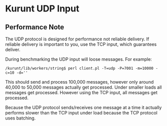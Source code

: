 # Kurunt UDP Input

## Performance Note

The UDP protocol is designed for performance not reliable delivery. If reliable delivery is important to you, use the TCP input, which guarantees deliver.  

During benchmarking the UDP input will loose messages. For example:

```
/kurunt/lib/workers/string$ perl client.pl -T=udp -P=7001 -m=10000 -c=10 -d=''
```
This should send and process 100,000 messages, however only around 40,000 to 50,000 messages actually get processed. Under smaller loads all messages get processed. However using the TCP input, all messages get processed.  

Because the UDP protocol sends/receives one message at a time it actually performs slower than the TCP input under load because the TCP protocol uses batching.

